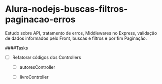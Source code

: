 # Alura-nodejs-buscas-filtros-paginacao-erros
Estudo sobre API, tratamento de erros, Middlewares no Express, validação de dados informados pelo Front, buscas e filtros e por fim Paginação.


####Tasks

- [ ] Refatorar códigos dos Controllers
    - [ ] autoresController
    - [ ] livroController
            
